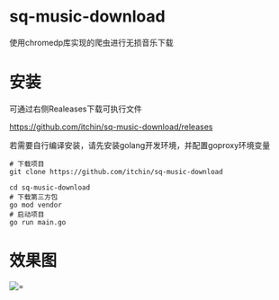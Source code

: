 # sq-music-download
使用chromedp库实现的爬虫进行无损音乐下载

# 安装
可通过右侧Realeases下载可执行文件

https://github.com/itchin/sq-music-download/releases

若需要自行编译安装，请先安装golang开发环境，并配置goproxy环境变量
```
# 下载项目
git clone https://github.com/itchin/sq-music-download

cd sq-music-download
# 下载第三方包
go mod vendor
# 启动项目
go run main.go
```

# 效果图
![=](https://www.zx95.net/images/2020/07/22/d.jpg)
